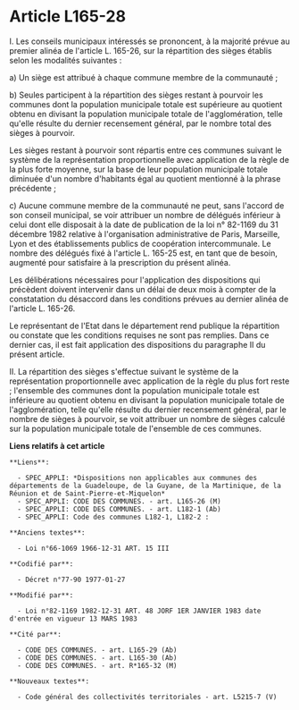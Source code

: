 # Article L165-28

I. Les conseils municipaux intéressés se prononcent, à la majorité prévue au premier alinéa de l'article L. 165-26, sur la
répartition des sièges établis selon les modalités suivantes :

a) Un siège est attribué à chaque commune membre de la communauté ;

b) Seules participent à la répartition des sièges restant à pourvoir les communes dont la population municipale totale est
supérieure au quotient obtenu en divisant la population municipale totale de l'agglomération, telle qu'elle résulte du
dernier recensement général, par le nombre total des sièges à pourvoir. 

Les sièges restant à pourvoir sont répartis entre ces communes suivant le système de la représentation proportionnelle avec
application de la règle de la plus forte moyenne, sur la base de leur population municipale totale diminuée d'un nombre
d'habitants égal au quotient mentionné à la phrase précédente ;

c) Aucune commune membre de la communauté ne peut, sans l'accord de son conseil municipal, se voir attribuer un nombre de
délégués inférieur à celui dont elle disposait à la date de publication de la loi n° 82-1169 du 31 décembre 1982 relative à
l'organisation administrative de Paris, Marseille, Lyon et des établissements publics de coopération intercommunale. Le
nombre des délégués fixé à l'article L. 165-25 est, en tant que de besoin, augmenté pour satisfaire à la prescription du
présent alinéa.

Les délibérations nécessaires pour l'application des dispositions qui précèdent doivent intervenir dans un délai de deux mois
à compter de la constatation du désaccord dans les conditions prévues au dernier alinéa de l'article L. 165-26.

Le représentant de l'Etat dans le département rend publique la répartition ou constate que les conditions requises ne sont
pas remplies. Dans ce dernier cas, il est fait application des dispositions du paragraphe II du présent article.

II. La répartition des sièges s'effectue suivant le système de la représentation proportionnelle avec application de la règle
du plus fort reste ; l'ensemble des communes dont la population municipale totale est inférieure au quotient obtenu en
divisant la population municipale totale de l'agglomération, telle qu'elle résulte du dernier recensement général, par le
nombre de sièges à pourvoir, se voit attribuer un nombre de sièges calculé sur la population municipale totale de l'ensemble
de ces communes.

**Liens relatifs à cet article**

	**Liens**:

	  - SPEC_APPLI: *Dispositions non applicables aux communes des départements de la Guadeloupe, de la Guyane, de la Martinique, de la Réunion et de Saint-Pierre-et-Miquelon*
	  - SPEC_APPLI: CODE DES COMMUNES. - art. L165-26 (M)
	  - SPEC_APPLI: CODE DES COMMUNES. - art. L182-1 (Ab)
	  - SPEC_APPLI: Code des communes L182-1, L182-2 :

	**Anciens textes**:

	  - Loi n°66-1069 1966-12-31 ART. 15 III

	**Codifié par**:

	  - Décret n°77-90 1977-01-27

	**Modifié par**:

	  - Loi n°82-1169 1982-12-31 ART. 48 JORF 1ER JANVIER 1983 date d'entrée en vigueur 13 MARS 1983

	**Cité par**:

	  - CODE DES COMMUNES. - art. L165-29 (Ab)
	  - CODE DES COMMUNES. - art. L165-30 (Ab)
	  - CODE DES COMMUNES. - art. R*165-32 (M)

	**Nouveaux textes**:

	  - Code général des collectivités territoriales - art. L5215-7 (V)
